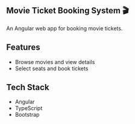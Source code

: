 ## Movie Ticket Booking System 🎬
An Angular web app for booking movie tickets.

## Features
- Browse movies and view details
- Select seats and book tickets

## Tech Stack
- Angular
- TypeScript
- Bootstrap


